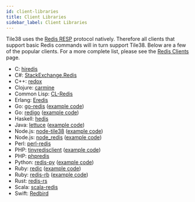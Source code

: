 ```yaml
---
id: client-libraries
title: Client Libraries
sidebar_label: Client Libraries
---
```




Tile38 uses the [Redis RESP](http://redis.io/topics/protocol) protocol natively. Therefore all clients that support basic Redis commands will in turn support Tile38. Below are a few of the popular clients. For a more complete list, please see the [Redis Clients](http://redis.io/clients) page.

- C: [hiredis](https://github.com/redis/hiredis)
- C#: [StackExchange.Redis](https://github.com/StackExchange/StackExchange.Redis)
- C++: [redox](https://github.com/hmartiro/redox)
- Clojure: [carmine](https://github.com/ptaoussanis/carmine)
- Common Lisp: [CL-Redis](https://github.com/vseloved/cl-redis)
- Erlang: [Eredis](https://github.com/wooga/eredis)
- Go: [go-redis](https://github.com/go-redis/redis) ([example code](<https://github.com/tidwall/tile38/wiki/Go-example-(go-redis)>))
- Go: [redigo](https://github.com/gomodule/redigo) ([example code](<https://github.com/tidwall/tile38/wiki/Go-example-(redigo)>))
- Haskell: [hedis](https://github.com/informatikr/hedis)
- Java: [lettuce](https://github.com/mp911de/lettuce) ([example code](<https://github.com/tidwall/tile38/wiki/Java-example-(lettuce)>))
- Node.js: [node-tile38](https://github.com/phulst/node-tile38) ([example code](<https://github.com/tidwall/tile38/wiki/Node.js-example-(node-tile38)>))
- Node.js: [node_redis](https://github.com/NodeRedis/node_redis) ([example code](<https://github.com/tidwall/tile38/wiki/Node.js-example-(node-redis)>))
- Perl: [perl-redis](https://github.com/PerlRedis/perl-redis)
- PHP: [tinyredisclient](https://github.com/ptrofimov/tinyredisclient) ([example code](<https://github.com/tidwall/tile38/wiki/PHP-example-(tinyredisclient)>))
- PHP: [phpredis](https://github.com/phpredis/phpredis)
- Python: [redis-py](https://github.com/andymccurdy/redis-py) ([example code](https://github.com/tidwall/tile38/wiki/Python-example))
- Ruby: [redic](https://github.com/amakawa/redic) ([example code](<https://github.com/tidwall/tile38/wiki/Ruby-example-(redic)>))
- Ruby: [redis-rb](https://github.com/redis/redis-rb) ([example code](<https://github.com/tidwall/tile38/wiki/Ruby-example-(redis-rb)>))
- Rust: [redis-rs](https://github.com/mitsuhiko/redis-rs)
- Scala: [scala-redis](https://github.com/debasishg/scala-redis)
- Swift: [Redbird](https://github.com/czechboy0/Redbird)
